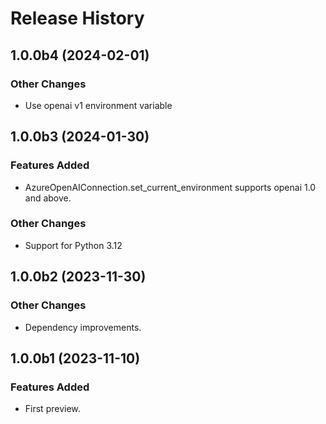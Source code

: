 # Release History

## 1.0.0b4 (2024-02-01)

### Other Changes

- Use openai v1 environment variable

## 1.0.0b3 (2024-01-30)

### Features Added

- AzureOpenAIConnection.set_current_environment supports openai 1.0 and above.

### Other Changes

- Support for Python 3.12

## 1.0.0b2 (2023-11-30)

### Other Changes

- Dependency improvements.

## 1.0.0b1 (2023-11-10)

### Features Added

- First preview.
